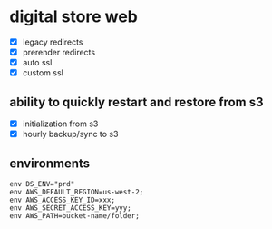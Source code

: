 # digital store web
- [x] legacy redirects
- [x] prerender redirects
- [x] auto ssl
- [x] custom ssl

## ability to quickly restart and restore from s3
- [x] initialization from s3
- [x] hourly backup/sync to s3

## environments
```
env DS_ENV="prd"
env AWS_DEFAULT_REGION=us-west-2;
env AWS_ACCESS_KEY_ID=xxx;
env AWS_SECRET_ACCESS_KEY=yyy;
env AWS_PATH=bucket-name/folder;
```

